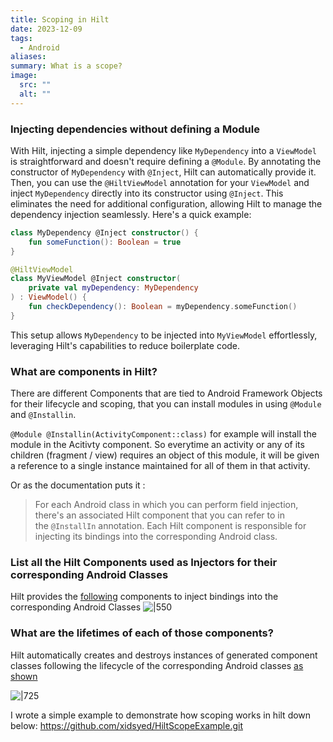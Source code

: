 ```yaml
---
title: Scoping in Hilt
date: 2023-12-09
tags:
  - Android
aliases: 
summary: What is a scope?
image:
  src: ""
  alt: ""
---
```

### Injecting dependencies without defining a Module
With Hilt, injecting a simple dependency like `MyDependency` into a `ViewModel` is straightforward and doesn't require defining a `@Module`. By annotating the constructor of `MyDependency` with `@Inject`, Hilt can automatically provide it. Then, you can use the `@HiltViewModel` annotation for your `ViewModel` and inject `MyDependency` directly into its constructor using `@Inject`. This eliminates the need for additional configuration, allowing Hilt to manage the dependency injection seamlessly. Here's a quick example:

```kotlin
class MyDependency @Inject constructor() {
    fun someFunction(): Boolean = true
}

@HiltViewModel
class MyViewModel @Inject constructor(
    private val myDependency: MyDependency
) : ViewModel() {
    fun checkDependency(): Boolean = myDependency.someFunction()
}
```

This setup allows `MyDependency` to be injected into `MyViewModel` effortlessly, leveraging Hilt's capabilities to reduce boilerplate code.



### What are components in Hilt?
There are different Components that are tied to Android Framework Objects for their lifecycle and scoping, that you can install modules in using `@Module` and `@Installin`.

`@Module @Installin(ActivityComponent::class)` for example will install the module in the Acitivty component. So everytime an activity or any of its children (fragment / view) requires an object of this module, it will be given a reference to a single instance maintained for all of them in that activity.

Or as the documentation puts it : 
> For each Android class in which you can perform field injection, there's an associated Hilt component that you can refer to in the `@InstallIn` annotation. Each Hilt component is responsible for injecting its bindings into the corresponding Android class.


### List all the Hilt Components used as Injectors for their corresponding Android Classes

Hilt provides the [following](https://developer.android.com/training/dependency-injection/hilt-android#generated-components) components to inject bindings into the corresponding Android Classes
![|550](https://i.imgur.com/gi3QtoN.png)

### What are the lifetimes of each of those components?
Hilt automatically creates and destroys instances of generated component classes following the lifecycle of the corresponding Android classes [as shown](https://developer.android.com/training/dependency-injection/hilt-android#component-lifetimes)


![|725](https://i.imgur.com/T8JSl1y.png)


I wrote a simple example to demonstrate how scoping works in hilt down below: 
https://github.com/xidsyed/HiltScopeExample.git